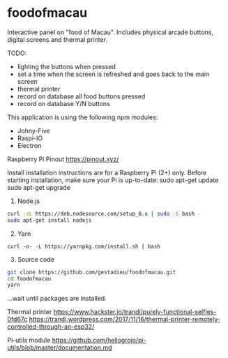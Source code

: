 # foodofmacau
Interactive panel on "food of Macau". Includes physical arcade buttons, digital screens and thermal printer.

TODO:
- lighting the buttons when pressed
- set a time when the screen is refreshed and goes back to the main screen
- thermal printer
- record on database all food buttons pressed
- record on database Y/N buttons

This application is using the following npm modules:
- Johny-Five
- Raspi-IO
- Electron

Raspberry Pi Pinout 
https://pinout.xyz/

Install
installation instructions are for a Raspberry Pi (2+) only.
Before starting installation, make sure your Pi is up-to-date:
sudo apt-get update
sudo apt-get upgrade

1. Node.js
```bash
curl -sL https://deb.nodesource.com/setup_8.x | sudo -E bash -  
sudo apt-get install nodejs
```
2. Yarn
```
curl -o- -L https://yarnpkg.com/install.sh | bash 
```

3. Source code
```bash
git clone https://github.com/gestadieu/foodofmacau.git
cd foodofmacau
yarn
```

...wait until packages are installed. 




Thermal printer
https://www.hackster.io/trandi/purely-functional-selfies-0fd67c 
https://trandi.wordpress.com/2017/11/16/thermal-printer-remotely-controlled-through-an-esp32/

Pi-utils module
https://github.com/hellogrojo/pi-utils/blob/master/documentation.md


